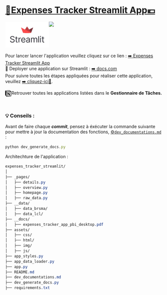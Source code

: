 # [🧾Expenses Tracker Streamlit App💶](https://expensestrackerr.streamlit.app/)
<p align="left"> 
    <a href="https://share.streamlit.io/">
        <img width="140" src="assets/img/streamlit_icon.png" align="left"></img>
    </a>
    <a href="https://app.netlify.com/teams/smdlabtech">
        <img width="90"src="assets/img/senlab_ia_gen.ico" align="left"></img>
    </a>
</p><br><br><br><br><br>

Pour lancer lancer l'application veuillez cliquez sur ce lien : [➡️ Expenses Tracker Streamlit App](https://expensestrackerr.streamlit.app/)  
🚀 Deployer une application sur Streamlit : [➡️ docs.com](https://docs.streamlit.io/deploy/streamlit-community-cloud/deploy-your-app)  
Pour suivre toutes les étapes appliquées pour réaliser cette application, veuillez [➡️ cliquez-ici📌](demarches.md).
<p align="left"> 
Retrouver toutes les applications listées dans le <strong>Gestionnaire de Tâches.</strong>
    <a href="https://www.notion.so/1537fdac3335403d81dabe8198c02f72">
        <img width = "20" src="assets/img/Notion-logo.png" align="left"></img>
    </a>
</p><br>


<!--------------------->
### 💡 Conseils : 
Avant de faire chaque ***commit***, pensez à éxécuter la commande suivante pour mettre à jour la documentation des fonctions, [⚙️```dev_documentations.md```](/dev_documentations.md) : 
```javascript copy
python dev_generate_docs.py
```

Architechture de l'application :   

```css copy
expenses_tracker_streamlit/
│
├── _pages/
│   ├── details.py
│   ├── overview.py
│   ├── homepage.py
│   ├── raw_data.py
├── __data/
│   ├── data_brsma/
│   ├── data_lcl/
├── __docs/
│   ├── expenses_tracker_app_pbi_desktop.pdf
├── assets/
│   ├── css/
│   ├── html/
│   ├── img/
│   ├── js/
├── app_styles.py
├── app_data_loader.py
├── app.py
├── README.md
├── dev_documentations.md
├── dev_generate_docs.py
├── requirements.txt
```

